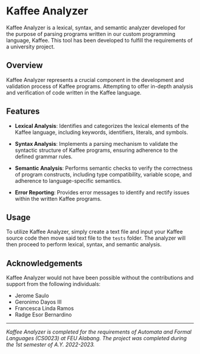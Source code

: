 # Kaffee Analyzer

Kaffee Analyzer is a lexical, syntax, and semantic analyzer developed for the purpose of parsing programs written in our custom programming language, Kaffee. This tool has been developed to fulfill the requirements of a university project.

## Overview

Kaffee Analyzer represents a crucial component in the development and validation process of Kaffee programs. Attempting to offer in-depth analysis and verification of code written in the Kaffee language.

## Features

- **Lexical Analysis**: Identifies and categorizes the lexical elements of the Kaffee language, including keywords, identifiers, literals, and symbols.
  
- **Syntax Analysis**: Implements a parsing mechanism to validate the syntactic structure of Kaffee programs, ensuring adherence to the defined grammar rules.
  
- **Semantic Analysis**: Performs semantic checks to verify the correctness of program constructs, including type compatibility, variable scope, and adherence to language-specific semantics.
  
- **Error Reporting**: Provides error messages to identify and rectify issues within the written Kaffee programs.

## Usage

To utilize Kaffee Analyzer, simply create a text file and input your Kaffee source code then move said text file to the `tests` folder. The analyzer will then proceed to perform lexical, syntax, and semantic analysis.

## Acknowledgements

Kaffee Analyzer would not have been possible without the contributions and support from the following individuals:

- Jerome Saulo
- Geronimo Dayos III
- Francesca Linda Ramos
- Radge Esor Bernardino

---

*Kaffee Analyzer is completed for the requirements of Automata and Formal Languages (CS0023) at FEU Alabang. The project was completed during the 1st semester of A.Y. 2022-2023.*
